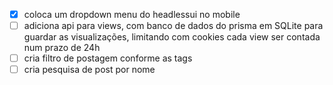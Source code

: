 - [x] coloca um dropdown menu do headlessui no mobile
- [ ] adiciona api para views, com banco de dados do prisma em SQLite para guardar as visualizações, limitando com cookies cada view ser contada num prazo de 24h
- [ ] cria filtro de postagem conforme as tags
- [ ] cria pesquisa de post por nome
